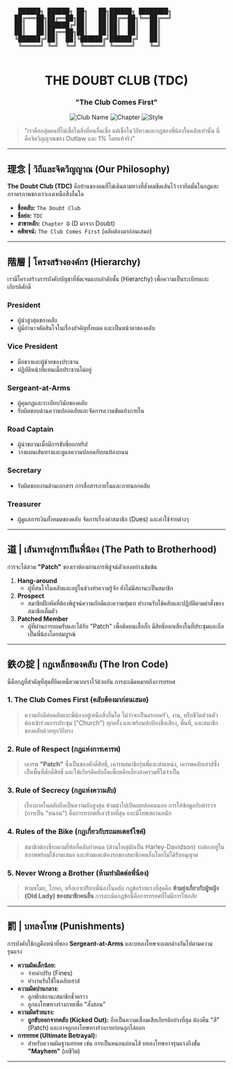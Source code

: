 <p align="center">
  <pre>
   ██████╗ ██████╗ ██╗   ██╗██████╗ ████████╗
  ██╔═══██╗██╔══██╗██║   ██║██╔══██╗╚══██╔══╝
  ██║   ██║██████╔╝██║   ██║██║  ██║   ██║   
  ██║   ██║██╔══██╗██║   ██║██║  ██║   ██║   
  ╚██████╔╝██║  ██║╚██████╔╝██████╔╝   ██║   
   ╚═════╝ ╚═╝  ╚═╝ ╚═════╝ ╚═════╝    ╚═╝   
  </pre>
</p>

<h1 align="center">THE DOUBT CLUB (TDC)</h1>
<h3 align="center">"The Club Comes First"</h3>

<p align="center">
    <img src="https://img.shields.io/badge/Club-The Doubt Club-black?style=for-the-badge" alt="Club Name">
    <img src="https://img.shields.io/badge/Chapter-D (Doubt)-grey?style=for-the-badge" alt="Chapter">
    <img src="https://img.shields.io/badge/Style-1%25er Outlaw-red?style=for-the-badge" alt="Style">
</p>

> "เราคือกลุ่มคนที่ไม่เชื่อในสิ่งที่คนอื่นเชื่อ แต่เชื่อในวิถีทางและกฎของพี่น้องในคลับเท่านั้น นี่คือจิตวิญญาณของ Outlaw และ 1% โดยแท้จริง"

---

## 理念 | วิถีและจิตวิญญาณ (Our Philosophy)

**The Doubt Club (TDC)** คือบ้านของคนที่ไม่เดินตามทางที่สังคมขีดเส้นไว้ เรายึดมั่นในกฎและภราดรภาพของเราเองเหนือสิ่งอื่นใด

- **ชื่อคลับ:** `The Doubt Club`
- **ชื่อย่อ:** `TDC`
- **สาขาหลัก:** `Chapter D` (D มาจาก Doubt)
- **คติพจน์:** `The Club Comes First` (คลับต้องมาก่อนเสมอ)

---

## 階層 | โครงสร้างองค์กร (Hierarchy)

เรามีโครงสร้างการบังคับบัญชาที่ชัดเจนแบบลำดับชั้น (Hierarchy) เพื่อความเป็นระเบียบและเกียรติศักดิ์

### **President**
- ผู้นำสูงสุดของคลับ
- ผู้มีอำนาจตัดสินใจในเรื่องสำคัญทั้งหมด และเป็นหน้าตาของคลับ

### **Vice President**
- มือขวาและผู้ช่วยของประธาน
- ปฏิบัติหน้าที่แทนเมื่อประธานไม่อยู่

### **Sergeant-at-Arms**
- ผู้คุมกฎและระเบียบวินัยของคลับ
- รับผิดชอบด้านความปลอดภัยและจัดการความขัดแย้งภายใน

### **Road Captain**
- ผู้นำขบวนเมื่อมีการขับขี่ออกทริป
- วางแผนเส้นทางและดูแลความปลอดภัยบนท้องถนน

### **Secretary**
- รับผิดชอบงานด้านเอกสาร การสื่อสารภายในและภายนอกคลับ

### **Treasurer**
- ผู้ดูแลการเงินทั้งหมดของคลับ จัดการเรื่องค่าสมาชิก (Dues) และค่าใช้จ่ายต่างๆ

---

## 道 | เส้นทางสู่การเป็นพี่น้อง (The Path to Brotherhood)

การจะได้สวม **"Patch"** ของเราต้องผ่านการพิสูจน์ตัวเองอย่างเข้มข้น

1.  **Hang-around**
    -   ผู้ที่สนใจในคลับและอยู่ในช่วงทำความรู้จัก ยังไม่มีสถานะเป็นสมาชิก
2.  **Prospect**
    -   สมาชิกฝึกหัดที่ต้องพิสูจน์ความภักดีและความทุ่มเท ทำงานรับใช้คลับและปฏิบัติตามคำสั่งของสมาชิกเต็มตัว
3.  **Patched Member**
    -   ผู้ที่ผ่านการยอมรับและได้รับ "Patch" เพื่อติดบนเสื้อกั๊ก มีสิทธิ์ออกเสียงในที่ประชุมและถือเป็นพี่น้องโดยสมบูรณ์

---

## 鉄の掟 | กฎเหล็กของคลับ (The Iron Code)

นี่คือกฎที่สำคัญที่สุดที่ยึดเหนี่ยวพวกเราไว้ด้วยกัน การละเมิดหมายถึงการทรยศ

### **1. The Club Comes First (คลับต้องมาก่อนเสมอ)**
> ความภักดีต่อคลับและพี่น้องอยู่เหนือสิ่งอื่นใด ไม่ว่าจะเป็นครอบครัว, งาน, หรือชีวิตส่วนตัว ต้องเข้าร่วมการประชุม ("Church") ทุกครั้ง และพร้อมปกป้องชื่อเสียง, พื้นที่, และสมาชิกของคลับด้วยทุกวิถีทาง

### **2. Rule of Respect (กฎแห่งการเคารพ)**
> เคารพ **"Patch"** ซึ่งเป็นของศักดิ์สิทธิ์, เคารพสมาชิกรุ่นพี่และตำแหน่ง, เคารพคลับเฮาส์ซึ่งเป็นพื้นที่ศักดิ์สิทธิ์ และให้เกียรติคลับอื่นเพื่อหลีกเลี่ยงสงครามที่ไม่จำเป็น

### **3. Rule of Secrecy (กฎแห่งความลับ)**
> เรื่องภายในคลับถือเป็นความลับสูงสุด ห้ามนำไปเปิดเผยต่อคนนอก การให้ข้อมูลกับตำรวจ (การเป็น "หนอน") คือการทรยศที่เลวร้ายที่สุด และมีโทษสถานหนัก

### **4. Rules of the Bike (กฎเกี่ยวกับรถมอเตอร์ไซค์)**
> สมาชิกต้องขี่รถตามยี่ห้อที่คลับกำหนด (ส่วนใหญ่มักเป็น Harley-Davidson) รถต้องอยู่ในสภาพพร้อมใช้งานเสมอ และห้ามแตะต้องรถของสมาชิกคนอื่นโดยไม่ได้รับอนุญาต

### **5. Never Wrong a Brother (ห้ามทำผิดต่อพี่น้อง)**
> ห้ามขโมย, โกหก, หรือเอาเปรียบพี่น้องในคลับ กฎข้อร้ายแรงที่สุดคือ **ห้ามยุ่งเกี่ยวกับผู้หญิง (Old Lady) ของสมาชิกคนอื่น** การละเมิดกฎข้อนี้คือการทรยศที่ไม่มีการให้อภัย

---

## 罰 | บทลงโทษ (Punishments)

การบังคับใช้กฎคือหน้าที่ของ **Sergeant-at-Arms** และบทลงโทษจะแตกต่างกันไปตามความรุนแรง

- **ความผิดเล็กน้อย:**
  - จ่ายค่าปรับ (Fines)
  - ทำงานรับใช้ในคลับเฮาส์
- **ความผิดปานกลาง:**
  - ถูกพักสถานะสมาชิกชั่วคราว
  - ถูกลงโทษทางร่างกายเพื่อ "สั่งสอน"
- **ความผิดร้ายแรง:**
  - **ถูกขับออกจากคลับ (Kicked Out):** ถือเป็นความเสื่อมเสียเกียรติอย่างที่สุด ต้องคืน "สี" (Patch) และอาจถูกลงโทษทางร่างกายก่อนถูกไล่ออก
- **การทรยศ (Ultimate Betrayal):**
  - สำหรับความผิดฐานทรยศ เช่น การเป็นหนอนบ่อนไส้ บทลงโทษอาจรุนแรงถึงขั้น **"Mayhem"** (เยชีวิต)

---
